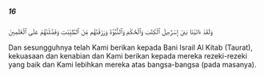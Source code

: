 ##### 16

<span class="ayah">وَلَقَدْ ءَاتَيْنَا بَنِىٓ إِسْرَٰٓءِيلَ ٱلْكِتَٰبَ وَٱلْحُكْمَ وَٱلنُّبُوَّةَ وَرَزَقْنَٰهُم مِّنَ ٱلطَّيِّبَٰتِ وَفَضَّلْنَٰهُمْ عَلَى ٱلْعَٰلَمِينَ</span>

<span class="ayah_translation">Dan sesungguhnya telah Kami berikan kepada Bani Israil Al Kitab (Taurat), kekuasaan dan kenabian dan Kami berikan kepada mereka rezeki-rezeki yang baik dan Kami lebihkan mereka atas bangsa-bangsa (pada masanya).</span>
